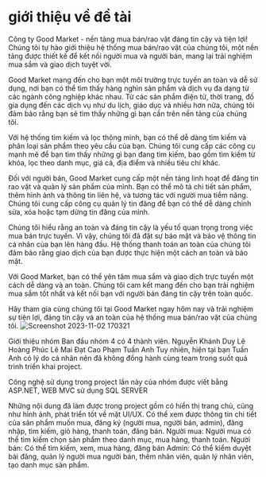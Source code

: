 # giới thiệu về đề tài
Công ty Good Market - nền tảng mua bán/rao vặt đáng tin cậy và tiện lợi! Chúng tôi tự hào giới thiệu hệ thống mua bán/rao vặt của chúng tôi, một nền tảng được thiết kế để kết nối người mua và người bán, mang lại trải nghiệm mua sắm và giao dịch tuyệt vời.

Good Market mang đến cho bạn một môi trường trực tuyến an toàn và dễ sử dụng, nơi bạn có thể tìm thấy hàng nghìn sản phẩm và dịch vụ đa dạng từ các ngành công nghiệp khác nhau. Từ các sản phẩm điện tử, thời trang, đồ gia dụng đến các dịch vụ như du lịch, giáo dục và nhiều hơn nữa, chúng tôi đảm bảo rằng bạn sẽ tìm thấy những gì bạn cần trên nền tảng của chúng tôi.

Với hệ thống tìm kiếm và lọc thông minh, bạn có thể dễ dàng tìm kiếm và phân loại sản phẩm theo yêu cầu của bạn. Chúng tôi cung cấp các công cụ mạnh mẽ để bạn tìm thấy những gì bạn đang tìm kiếm, bao gồm tìm kiếm từ khóa, lọc theo danh mục, giá cả, địa điểm và nhiều tiêu chí khác.

Đối với người bán, Good Market cung cấp một nền tảng linh hoạt để đăng tin rao vặt và quản lý sản phẩm của mình. Bạn có thể mô tả chi tiết sản phẩm, thêm hình ảnh và thông tin liên hệ, và tương tác với người mua tiềm năng. Chúng tôi cung cấp công cụ quản lý tin đăng để bạn có thể dễ dàng chỉnh sửa, xóa hoặc tạm dừng tin đăng của mình.

Chúng tôi hiểu rằng an toàn và đáng tin cậy là yếu tố quan trọng trong việc mua bán trực tuyến. Vì vậy, chúng tôi đã đặt sự bảo mật và bảo vệ thông tin cá nhân của bạn lên hàng đầu. Hệ thống thanh toán an toàn của chúng tôi đảm bảo rằng giao dịch của bạn được thực hiện một cách an toàn và bảo mật.

Với Good Market, bạn có thể yên tâm mua sắm và giao dịch trực tuyến một cách dễ dàng và an toàn. Chúng tôi cam kết mang đến cho bạn trải nghiệm mua sắm tốt nhất và kết nối bạn với người bán đáng tin cậy trên toàn quốc.

Hãy tham gia cùng chúng tôi tại Good Market ngay hôm nay và trải nghiệm sự tiện lợi, đáng tin cậy và an toàn của hệ thống mua bán/rao vặt của chúng tôi.
![Screenshot 2023-11-02 170321](https://github.com/khanhduy1311/Nhom4_raovat_T5_Ca4/assets/131432096/b35186f2-a3ca-4cc0-87d5-a8e55c9c2985)

Giới thiệu nhóm
Ban đầu nhóm 4 có 4 thành viên. 
Nguyễn Khánh Duy
Lê Hoàng Phúc
Lê Mai Đạt
Cao Phạm Tuấn Anh
Tuy nhiên, hiện tại bạn Tuấn Anh có lý do cá nhân nên đã không đồng hành cùng team trong suốt quá trình triển khai project.

Công nghệ sử dụng trong project lần này của nhóm được viết bằng ASP.NET, WEB MVC sử dụng SQL SERVER 

Những nội dung đã làm được trong project gồm có hiển thị trang chủ, cũng như hình ảnh, phát triển tốt về mặt UI/UX. Có thể xem được thông tin chi tiết của sản phẩm muốn mua, đăng ký (người mua, người bán, admin), đăng nhập, tìm kiếm, giỏ hàng, thanh toán, đăng bán.
Người mua:
Người mua có thể tìm kiếm chọn sản phẩm theo danh mục, mua hàng, thanh toán.
Người bán:
Có thể tìm kiếm, xem, mua hàng, đăng bán
Admin:
Có thể kiểm duyệt bài đăng, quản lý người mua người bán, thêm nhân viên, quản lý nhân viên, tạo danh mục sản phẩm.
